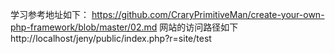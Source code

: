 学习参考地址如下：
https://github.com/CraryPrimitiveMan/create-your-own-php-framework/blob/master/02.md
网站的访问路径如下
http://localhost/jeny/public/index.php?r=site/test

